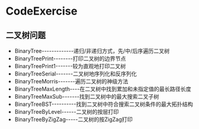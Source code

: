 # CodeExercise
## 二叉树问题
+ BinaryTree-------------递归/非递归方式，先/中/后序遍历二叉树
+ BinaryTreePrint--------打印二叉树的边界节点
+ BinaryTreePrint1-------较为直观地打印二叉树
+ BinaryTreeSerial-------二叉树地序列化和反序列化
+ BinaryTreeMorris-------遍历二叉树的神级方法
+ BinaryTreeMaxLength----在二叉树中找到累加和未指定值的最长路径长度
+ BinaryTreeMaxSub-------找到二叉树中的最大搜索二叉子树
+ BinaryTreeBST----------找到二叉树中符合搜索二叉树条件的最大拓扑结构
+ BinaryTreeByLevel------二叉树的按层打印
+ BinaryTreeByZigZag-----二叉树的按ZigZag打印



